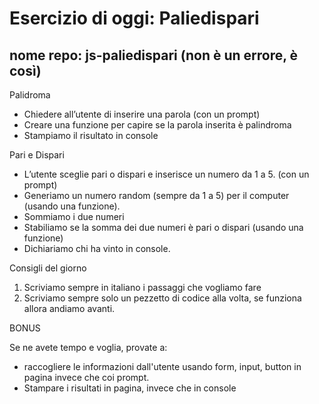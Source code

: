 # Esercizio di oggi: Paliedispari

## nome repo: js-paliedispari  (non è un errore, è così)

Palidroma

- Chiedere all’utente di inserire una parola (con un prompt)
- Creare una funzione per capire se la parola inserita è palindroma
- Stampiamo il risultato in console

Pari e Dispari

- L’utente sceglie pari o dispari e inserisce un numero da 1 a 5. (con un prompt)
- Generiamo un numero random (sempre da 1 a 5) per il computer (usando una funzione).
- Sommiamo i due numeri
- Stabiliamo se la somma dei due numeri è pari o dispari (usando una funzione)
- Dichiariamo chi ha vinto in console.

Consigli del giorno

1. Scriviamo sempre in italiano i passaggi che vogliamo fare
2. Scriviamo sempre solo un pezzetto di codice alla volta, se funziona allora andiamo avanti.

BONUS

Se ne avete tempo e voglia, provate a:

- raccogliere le informazioni dall'utente usando form, input, button in pagina invece che coi prompt.
- Stampare i risultati in pagina, invece che in console